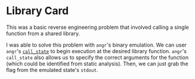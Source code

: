 # Library Card

This was a basic reverse engineering problem that involved calling a single function from a shared library.

I was able to solve this problem with `angr`'s binary emulation. We can user `angr`'s [`call_state`](https://github.com/angr/angr-doc/blob/1ad7173c6503175b736f4296e6e2ff1d3d0aceb7/docs/states.md#state-presets) to begin execution at the desired library function. `angr`'s `call_state` also allows us to specify the correct arguments for the function (which could be identified from static analysis). Then, we can just grab the flag from the emulated state's `stdout`.
